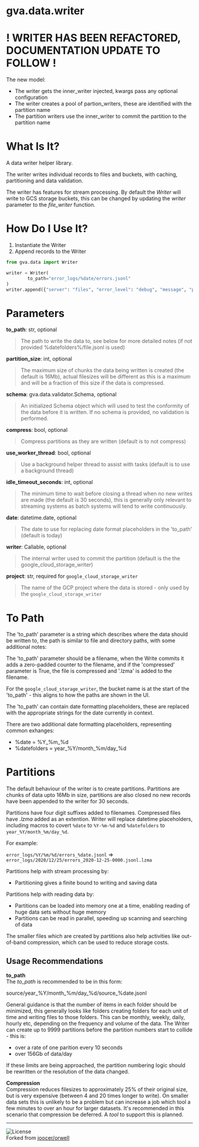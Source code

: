 # gva.data.writer

# ! WRITER HAS BEEN REFACTORED, DOCUMENTATION UPDATE TO FOLLOW !

The new model:
- The writer gets the inner_writer injected, kwargs pass any optional configuration
- The writer creates a pool of partion_writers, these are identified with the partition name
- The partition writers use the inner_writer to commit the partition to the partition name


# What Is It?

A data writer helper library.

The writer writes individual records to files and buckets, with caching,
partitioning and data validation.

The writer has features for stream processing. By default the _Writer_
will write to GCS storage buckets, this can be changed by updating the
_writer_ parameter to the _file_writer_ function.

# How Do I Use It?

1) Instantiate the Writer
2) Append records to the Writer

~~~python
from gva.data import Writer

writer = Writer(
        to_path="error_logs/%date/errors.jsonl"
)
writer.append({"server": "files", "error_level": "debug", "message", "power on"})
~~~

# Parameters

**to_path**: str, optional  
>The path to write the data to, see below for more detailed notes (if not
>provided %datefolders%/file.jsonl is used)   

**partition_size**: int, optional
>The maximum size of chunks the data being written is created (the default is
>16Mb), actual filesizes will be different as this is a maximum and will be
>a fraction of this size if the data is compressed.

**schema**: gva.data.validator.Schema, optional
>An initialized Schema object which will used to test the conformity of the
>data before it is written. If no schema is provided, no validation is
>performed.

**compress**: bool, optional
>Compress partitions as they are written (default is to not compress)

**use_worker_thread**: bool, optional
>Use a background helper thread to assist with tasks (default is to use a
>background thread)

**idle_timeout_seconds**: int, optional
>The minimum time to wait before closing a thread when no new writes are
>made (the default is 30 seconds), this is generally only relevant to
>streaming systems as batch systems will tend to write continuously.

**date**: datetime.date, optional
>The date to use for replacing date format placeholders in the 'to_path'
>(default is today)

**writer**: Callable, optional
>The internal writer used to commit the partition (default is the the
>google_cloud_storage_writer)

**project**: str, required for `google_cloud_storage_writer`
>The name of the GCP project where the data is stored - only used by the 
>`google_cloud_storage_writer`

# To Path

The 'to_path' parameter is a string which describes where the data should be
written to, the path is similar to file and directory paths, with some 
additional notes:

The 'to_path' parameter should be a filename, when the Write commits it 
adds a zero-padded counter to the filename, and if the 'compressed' parameter
is True, the file is compressed and '.lzma' is added to the filename.

For the `google_cloud_storage_writer`, the bucket name is at the start of the
'to_path' - this aligns to how the paths are shown in the UI.

The 'to_path' can contain date formatting placeholders, these are replaced
with the appropriate strings for the date currently in context.

There are two additional date formatting placeholders, representing common
exhanges:
- %date = %Y_%m_%d
- %datefolders = year_%Y/month_%m/day_%d

# Partitions

The default behaviour of the writer is to create partitions. Partitions are
chunks of data upto 16Mb in size, partitions are also closed no new records
have been appended to the writer for 30 seconds. 

Partitions have four digit suffixes added to filenames. Compressed files have 
_.lzma_ added as an extention. Writer will replace datetime placeholders,
including macros to covert `%date` to `%Y-%m-%d` and `%datefolders` to
`year_%Y/month_%m/day_%d`.

For example:

`error_logs/%Y/%m/%d/errors_%date.jsonl` => `error_logs/2020/12/25/errors_2020-12-25-0000.jsonl.lzma`

Partitions help with stream processing by:
- Partitioning gives a finite bound to writing and saving data

Partitions help with reading data by:
- Partitions can be loaded into memory one at a time, enabling reading of huge data sets without huge memory
- Partitions can be read in parallel, speeding up scanning and searching of data

The smaller files which are created by partitions also help activities like out-of-band compression, which
can be used to reduce storage costs.

## Usage Recommendations

**to_path**  
The _to_path_ is recommended to be in this form:

source/year_%Y/month_%m/day_%d/source_%date.jsonl

General guidance is that the number of items in each folder should be minimized, this generally looks like folders
creating folders for each unit of time and writing files to those folders. This can be monthly, weekly, daily, hourly
etc, depending on the frequency and volume of the data. The Writer can create up to 9999 partitions before the partition
numbers start to collide - this is:

- over a rate of one parition every 10 seconds
- over 156Gb of data/day

If these limits are being approached, the partition numbering logic should be rewritten or the resolution of the data
changed.

**Compression**  
Compression reduces filesizes to approximately 25% of their original size, but is very expensive (between 
4 and 20 times longer to write). On smaller data sets this is unlikely to be a problem but can increase a
job which tool a few minutes to over an hour for larger datasets. It's recommended in this scenario that
compression be deferred. A _tool_ to support this is planned.


---
![License](https://img.shields.io/badge/License-Apache%202.0-blue.svg)  
Forked from [joocer/orwell](https://github.com/joocer/orwell)  
